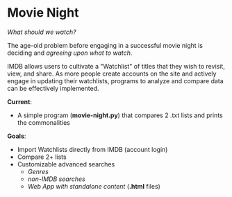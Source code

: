 # Movie Night
*What should we watch?* <br>

The age-old problem before engaging in a successful movie night is deciding and _agreeing upon what to watch_.

IMDB allows users to cultivate a "Watchlist" of titles that they wish to revisit, view, and share.
As more people create accounts on the site and actively engage in updating their watchlists, programs to analyze and compare data can be effectively implemented. 

**Current**:  
- A simple program (**movie-night.py**) that compares 2 .txt lists and prints the commonalities

**Goals**:    
- Import Watchlists directly from IMDB (account login) <br>
- Compare 2+ lists
- Customizable advanced searches
  - *Genres*
  - *non-IMDB searches*
  - *Web App with standalone content* (**.html** files)
